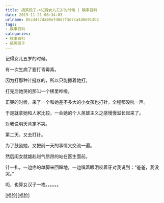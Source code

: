 ```yaml
---
title: 搞笑段子->记得女儿五岁的时候 | 糗事百科
date: 2019-11-21 06:34:03
urlname: 05c4437da00efd8d7f3d7ca4d0e913b2
tags: 
- 糗事百科
categories:
- 糗事百科
- 搞笑段子
---
```

记得女儿五岁的时候。

有一次生病了要打青霉素。

因为打那种针挺疼的，所以只能摁着她打。

打完后她哭的那叫一个稀里哗啦。

正哭的时候，来了一个和她差不多大的小女孩也打针，全程都没吭一声。

于是就拿她和人家比较，一会她的个人英雄主义之感慢慢滋长起来了。

对我说明天肯定不哭。

第二天，又去打针。

为了鼓励她，又把前一天的事情又交流一遍。

然后闺女就雄赳赳气昂昂的站在医生面前。

针一扎，一边疼的单脚来回跺地，一边噙着眼泪咬着牙对我说到：“爸爸，我没哭。”

呃，也算女汉子一枚。。。。。。

[捂脸][捂脸]


